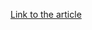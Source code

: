 [Link to the article](https://cyware.com/news/chinese-naikon-group-back-with-new-espionage-attack-66a8413d)
